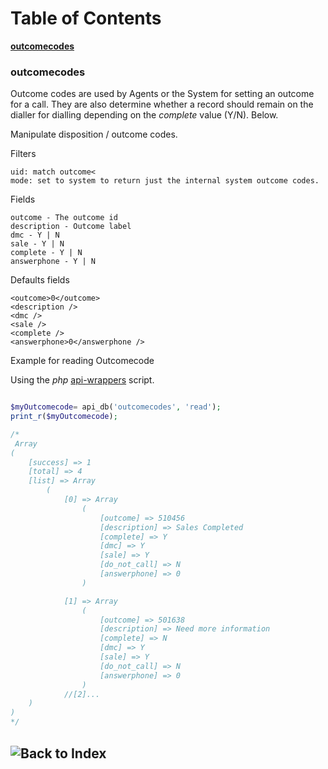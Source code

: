 
# Table of Contents
**[outcomecodes](#outcomecodes)**<br>


### outcomecodes
Outcome codes are used by Agents or the System for setting an outcome for a call.
They are also determine whether a record should remain on the dialler for dialling
depending on the *complete* value (Y/N). Below.


Manipulate disposition / outcome codes.

Filters

	uid: match outcome<
	mode: set to system to return just the internal system outcome codes.

Fields

	outcome - The outcome id
	description - Outcome label
	dmc - Y | N
	sale - Y | N
	complete - Y | N
	answerphone - Y | N

Defaults fields

	<outcome>0</outcome>
	<description />
	<dmc />
	<sale />
	<complete />
	<answerphone>0</answerphone />

Example for reading Outcomecode<br>

Using the *php* [api-wrappers](https://github.com/8x8-dxi/ContactNowAPI/blob/master/includes/api-wrappers.php) script.

```php

$myOutcomecode= api_db('outcomecodes', 'read');
print_r($myOutcomecode);

/*
 Array
(
    [success] => 1
    [total] => 4
    [list] => Array
        (
            [0] => Array
                (
                    [outcome] => 510456
                    [description] => Sales Completed
                    [complete] => Y
                    [dmc] => Y
                    [sale] => Y
                    [do_not_call] => N
                    [answerphone] => 0
                )

            [1] => Array
                (
                    [outcome] => 501638
                    [description] => Need more information
                    [complete] => N
                    [dmc] => Y
                    [sale] => Y
                    [do_not_call] => N
                    [answerphone] => 0
                )
            //[2]...  
    )  
)
*/
```


## ![Back to Index](https://github.com/8x8-dxi/ContactNowAPI/wiki)